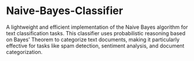 # Naive-Bayes-Classifier
 A lightweight and efficient implementation of the Naive Bayes algorithm for text classification tasks. This classifier uses probabilistic reasoning based on Bayes' Theorem to categorize text documents, making it particularly effective for tasks like spam detection, sentiment analysis, and document categorization.
